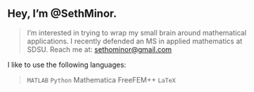 ## Hey, I’m @SethMinor.
> I’m interested in trying to wrap my small brain around mathematical applications.
> I recently defended an MS in  applied mathematics at SDSU.
> Reach me at: sethominor@gmail.com

I like to use the following languages:
> `MATLAB`
> `Python`
>  Mathematica
>  FreeFEM++
> `LaTeX`

